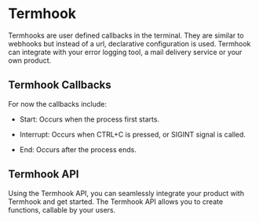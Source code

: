# Termhook

Termhooks are user defined callbacks in the terminal. They are similar to webhooks but instead of a url, declarative configuration is used. Termhook can integrate with your error logging tool, a mail delivery service or your own product.

## Termhook Callbacks

For now the callbacks include:

- Start: Occurs when the process first starts.

- Interrupt: Occurs when CTRL+C is pressed, or SIGINT signal is called.

- End: Occurs after the process ends.

## Termhook API

Using the Termhook API, you can seamlessly integrate your product with Termhook and get started. The Termhook API allows you to create functions, callable by your users.
